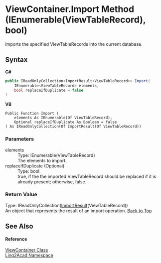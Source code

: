 # ViewContainer.Import Method (IEnumerable(ViewTableRecord), bool)
 

Imports the specified ViewTableRecords into the current database.

## Syntax

**C#**<br />
``` C#
public IReadOnlyCollection<ImportResult<ViewTableRecord>> Import(
	IEnumerable<ViewTableRecord> elements,
	bool replaceIfDuplicate = false
)
```

**VB**<br />
``` VB
Public Function Import ( 
	elements As IEnumerable(Of ViewTableRecord),
	Optional replaceIfDuplicate As Boolean = false
) As IReadOnlyCollection(Of ImportResult(Of ViewTableRecord))
```


### Parameters
<dl><dt>elements</dt><dd>Type: IEnumerable(ViewTableRecord)<br />The elements to import.</dd><dt>replaceIfDuplicate (Optional)</dt><dd>Type: bool<br />true, if the the imported ViewTableRecord should be replaced if it is already present; otherwise, false.</dd></dl>

### Return Value
Type: IReadOnlyCollection(<a href="T_Linq2Acad_ImportResult_1.md#ImportResultT-Class">ImportResult</a>(ViewTableRecord))<br />An object that represents the result of an import operation.
<a href="#ViewContainerImport-Method-IEnumerableViewTableRecord-bool">Back to Top</a>

## See Also


#### Reference
<a href="T_Linq2Acad_ViewContainer.md#ViewContainer-Class">ViewContainer Class</a><br /><a href="N_Linq2Acad.md#Linq2Acad-Namespace">Linq2Acad Namespace</a><br />
